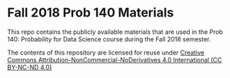 # Fall 2018 Prob 140 Materials

This repo contains the publicly available materials that are used in the Prob 140: Probability for Data Science course during the Fall 2018 semester.


The contents of this repository are licensed for reuse under [Creative Commons Attribution-NonCommercial-NoDerivatives 4.0 International (CC BY-NC-ND 4.0)](http://creativecommons.org/licenses/by-nc-nd/4.0/)
